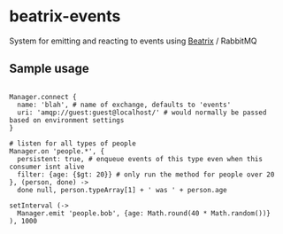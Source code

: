# beatrix-events

System for emitting and reacting to events using [Beatrix](https://github.com/richthegeek/beatrix) / RabbitMQ

## Sample usage
```Manager = require 'beatrix-events'

Manager.connect {
  name: 'blah', # name of exchange, defaults to 'events'
  uri: 'amqp://guest:guest@localhost/' # would normally be passed based on environment settings
}

# listen for all types of people
Manager.on 'people.*', {
  persistent: true, # enqueue events of this type even when this consumer isnt alive
  filter: {age: {$gt: 20}} # only run the method for people over 20
}, (person, done) ->
  done null, person.typeArray[1] + ' was ' + person.age

setInterval (->
  Manager.emit 'people.bob', {age: Math.round(40 * Math.random())}
), 1000
```
